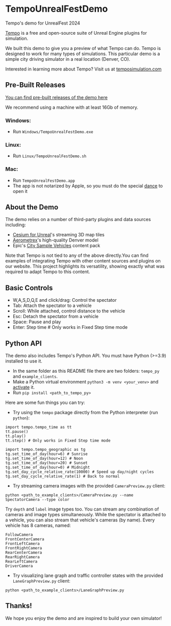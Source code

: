 # TempoUnrealFestDemo
Tempo's demo for UnrealFest 2024

[Tempo](https://github.com/tempo-sim/Tempo/) is a free and open-source suite of Unreal Engine plugins for simulation.

We built this demo to give you a preview of what Tempo can do. Tempo is designed to work for many types of simulations. This particular demo is a simple city driving simulator in a real location (Denver, CO).

Interested in learning more about Tempo? Visit us at [temposimulation.com](http://temposimulation.com)

## Pre-Built Releases
[You can find pre-built releases of the demo here](https://drive.google.com/drive/folders/1dqdmuhC0qEBxhdnEvxWI3AdmlIzjFbyg?usp=drive_link)

We recommend using a machine with at least 16Gb of memory.

### Windows:
- Run `Windows/TempoUnrealFestDemo.exe`
### Linux:
- Run `Linux/TempoUnrealFestDemo.sh`
### Mac:
- Run `TempoUnrealFestDemo.app`
- The app is not notarized by Apple, so you must do the special [dance](https://support.apple.com/guide/mac-help/open-a-mac-app-from-an-unknown-developer-mh40616/15.0/mac/15.0) to open it

## About the Demo
The demo relies on a number of third-party plugins and data sources including:
- [Cesium for Unreal](https://cesium.com/platform/cesium-for-unreal/)'s streaming 3D map tiles
- [Aerometrex](https://aerometrex.com.au/)'s high-quality Denver model
- Epic's [City Sample Vehicles](https://www.unrealengine.com/marketplace/en-US/product/city-sample-vehicles?sessionInvalidated=true) content pack

Note that Tempo is not tied to any of the above directly.You can find examples of integrating Tempo with other content sources and plugins on our website. This project highlights its versatility, showing exactly what was required to adapt Tempo to this content.

## Basic Controls
- W,A,S,D,Q,E and click/drag: Control the spectator
- Tab: Attach the spectator to a vehicle
- Scroll: While attached, control distance to the vehicle
- Esc: Detach the spectator from a vehicle
- Space: Pause and play
- Enter: Step time # Only works in Fixed Step time mode

## Python API
The demo also includes Tempo's Python API. You must have Python (>=3.9) installed to use it.
- In the same folder as this README file there are two folders: `tempo_py` and `example_clients`.
- Make a Python virtual environment `python3 -m venv <your_venv>` and [activate](https://docs.python.org/3/library/venv.html#how-venvs-work) it.
- Run `pip install <path_to_tempo_py>`

Here are some fun things you can try:
- Try using the `tempo` package directly from the Python interpreter (run `python`):
```
import tempo.tempo_time as tt
tt.pause()
tt.play()
tt.step() # Only works in Fixed Step time mode

import tempo.tempo_geographic as tg
tg.set_time_of_day(hour=6) # Sunrise
tg.set_time_of_day(hour=12) # Noon
tg.set_time_of_day(hour=20) # Sunset
tg.set_time_of_day(hour=0) # Midnight
tg.set_day_cycle_relative_rate(10000) # Speed up day/night cycles
tg.set_day_cycle_relative_rate(1) # Back to normal
```
- Try streaming camera images with the provided `CameraPreview.py` client:
```
python <path_to_example_clients>/CameraPreview.py --name SpectatorCamera --type color
```
Try `depth` and `label` image types too. You can stream any combination of cameras and image types simultaneously. While the spectator is attached to a vehicle, you can also stream that vehicle's cameras (by name). Every vehicle has 8 cameras, named:
```
FollowCamera
FrontCenterCamera
FrontLeftCamera
FrontRightCamera
RearCenterCamera
RearRightCamera
RearLeftCamera
DriverCamera
```
- Try visualizing lane graph and traffic controller states with the provided `LaneGraphPreview.py` client:
```
python <path_to_example_clients>/LaneGraphPreview.py
```
## Thanks!
We hope you enjoy the demo and are inspired to build your own simulator!
